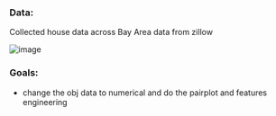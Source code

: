 ### Data:

Collected house data across Bay Area data from zillow 


![image](https://user-images.githubusercontent.com/57165743/135173461-dc303e30-6001-47c1-b154-a5b028bbc045.png)

### Goals:
- change the obj data to numerical and do the pairplot and features engineering
